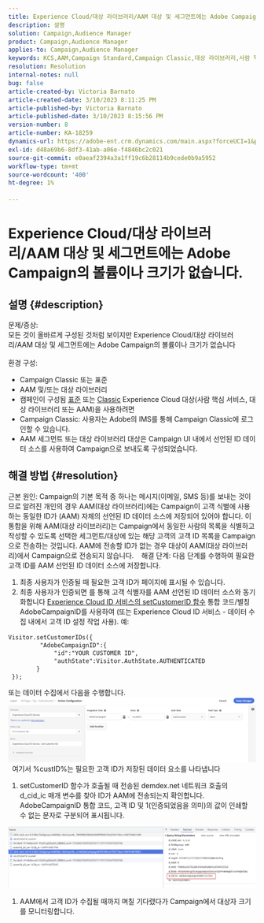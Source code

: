 ```yaml
---
title: Experience Cloud/대상 라이브러리/AAM 대상 및 세그먼트에는 Adobe Campaign의 볼륨이나 크기가 없습니다.
description: 설명
solution: Campaign,Audience Manager
product: Campaign,Audience Manager
applies-to: Campaign,Audience Manager
keywords: KCS,AAM,Campaign Standard,Campaign Classic,대상 라이브러리,사람 핵심 서비스,Experience Cloud 대상
resolution: Resolution
internal-notes: null
bug: false
article-created-by: Victoria Barnato
article-created-date: 3/10/2023 8:11:25 PM
article-published-by: Victoria Barnato
article-published-date: 3/10/2023 8:15:56 PM
version-number: 8
article-number: KA-18259
dynamics-url: https://adobe-ent.crm.dynamics.com/main.aspx?forceUCI=1&pagetype=entityrecord&etn=knowledgearticle&id=4787acb6-7fbf-ed11-83ff-6045bd006b3d
exl-id: d48a69b6-8df3-41ab-a06e-f4846bc2c021
source-git-commit: e0aeaf2394a3a1ff19c6b28114b9cede0b9a5952
workflow-type: tm+mt
source-wordcount: '400'
ht-degree: 1%

---
```


# Experience Cloud/대상 라이브러리/AAM 대상 및 세그먼트에는 Adobe Campaign의 볼륨이나 크기가 없습니다.

## 설명 {#description}

문제/증상:
<br>모든 것이 올바르게 구성된 것처럼 보이지만 Experience Cloud/대상 라이브러리/AAM 대상 및 세그먼트에는 Adobe Campaign의 볼륨이나 크기가 없습니다
<br> 
<br>환경 구성:<br>
- Campaign Classic 또는 표준
- AAM 및/또는 대상 라이브러리
- 캠페인이 구성됨 [표준](https://experienceleague.adobe.com/docs/campaign-standard/using/integrating-with-adobe-cloud/working-with-campaign-and-audience-manager-or-people-core-service/provisioning-and-configuring-integration-with-audience-manager-or-people-core-service.html?lang=en) 또는 [Classic](https://experienceleague.adobe.com/docs/campaign-classic/using/integrating-with-adobe-experience-cloud/audience-sharing/configuring-shared-audiences-integration-in-adobe-campaign.html?lang=en) Experience Cloud 대상(사람 핵심 서비스, 대상 라이브러리 또는 AAM)을 사용하려면
- Campaign Classic: 사용자는 Adobe의 IMS를 통해 Campaign Classic에 로그인할 수 있습니다.
- AAM 세그먼트 또는 대상 라이브러리 대상은 Campaign UI 내에서 선언된 ID 데이터 소스를 사용하여 Campaign으로 보내도록 구성되었습니다.



## 해결 방법 {#resolution}


근본 원인: Campaign의 기본 목적 중 하나는 메시지(이메일, SMS 등)를 보내는 것이므로 알려진 개인의 경우 AAM(대상 라이브러리)에는 Campaign이 고객 식별에 사용하는 동일한 ID가 (AAM) 자체의 선언된 ID 데이터 소스에 저장되어 있어야 합니다. 이 통합을 위해 AAM(대상 라이브러리)는 Campaign에서 동일한 사람의 목록을 식별하고 작성할 수 있도록 선택한 세그먼트/대상에 있는 해당 고객의 고객 ID 목록을 Campaign으로 전송하는 것입니다. AAM에 전송할 ID가 없는 경우 대상이 AAM(대상 라이브러리)에서 Campaign으로 전송되지 않습니다. 
 
해결 단계: 다음 단계를 수행하여 필요한 고객 ID를 AAM 선언된 ID 데이터 소스에 저장합니다.

1. 최종 사용자가 인증될 때 필요한 고객 ID가 페이지에 표시될 수 있습니다.
2. 최종 사용자가 인증되면 를 통해 고객 식별자를 AAM 선언된 ID 데이터 소스와 동기화합니다 [Experience Cloud ID 서비스의 setCustomerID 함수](https://experienceleague.adobe.com/docs/id-service/using/id-service-api/methods/setcustomerids.html?lang=en) 통합 코드/별칭 AdobeCampaignID를 사용하여 (또는 Experience Cloud ID 서비스 - 데이터 수집 내에서 고객 ID 설정 작업 사용). 예:



```
Visitor.setCustomerIDs({
         "AdobeCampaignID":{ 
             "id":"YOUR CUSTOMER ID", 
             "authState":Visitor.AuthState.AUTHENTICATED 
        } 
 });
```


또는 데이터 수집에서 다음을 수행합니다.
![](assets/4e9305cf-76a5-ec11-983f-0022480b028f.png)
 
여기서 %custID%는 필요한 고객 ID가 저장된 데이터 요소를 나타냅니다

1. setCustomerID 함수가 호출될 때 전송된 demdex.net 네트워크 호출의 d_cid_ic 매개 변수를 찾아 ID가 AAM에 전송되는지 확인합니다. AdobeCampaignID 통합 코드, 고객 ID 및 1(인증되었음을 의미)의 값이 인쇄할 수 없는 문자로 구분되어 표시됩니다.


![](assets/4f9305cf-76a5-ec11-983f-0022480b028f.png)

1. AAM에서 고객 ID가 수집될 때까지 며칠 기다렸다가 Campaign에서 대상자 크기를 모니터링합니다.
